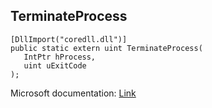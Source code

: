 ## TerminateProcess

```
[DllImport("coredll.dll")]
public static extern uint TerminateProcess(
   IntPtr hProcess,
   uint uExitCode
);
```

Microsoft documentation: [Link](https://docs.microsoft.com/en-us/windows/win32/api/processthreadsapi/nf-processthreadsapi-terminateprocess)
